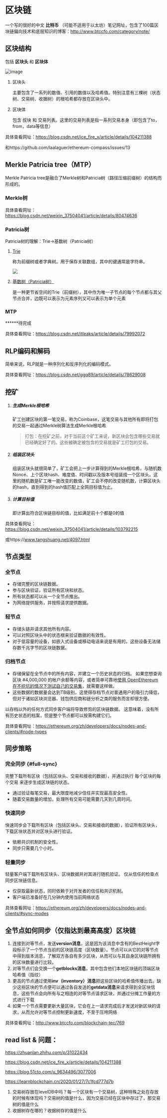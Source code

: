 # 区块链

一个写的很好的中文 **比特币** （可能不适用于以太坊）笔记网址，包含了100篇区块链偏向技术和底层知识的博客：http://www.btccfo.com/category/note/

## 区块结构

包括 **区块头** 和 **区块体** 

![image](https://github.com/Karry-Almond/blog.io/raw/gh-pages/pic/blockchain-block.jpg)

1. 区块头

   主要包含了一系列的数值、引用的数值以及哈希值。特别注意有三棵树（状态树、交易树、收据树）的根哈希都存放在区块头中。

2. 区块体

   包含 叔块 和 交易列表。这里的交易列表是指一系列交易本身（即包含了to，from，data等信息）

具体查看网址：https://blog.csdn.net/ice_fire_x/article/details/104211388

和https://github.com/laalaguer/ethereum-compass/issues/13

## Merkle Patricia tree（MTP）

Merkle Patricia tree是融合了Merkle树和Patricia树（路径压缩前缀树）的结构而形成的。

### Merkle树

具体查看网址：https://blog.csdn.net/weixin_37504041/article/details/80474636

### Patricia树

Patricia树的理解：Trie->基数树（Patricia树）

1. [Trie](https://zh.wikipedia.org/wiki/Trie)

   称为前缀树或者字典树。用于保存关联数组，其中的键通常是字符串。

   ![](https://github.com/Karry-Almond/blog.io/raw/gh-pages/pic/blockchain-trie.PNG)

2. [基数树（Patricia树）](https://zh.wikipedia.org/wiki/%E5%9F%BA%E6%95%B0%E6%A0%91)

   是一种更节省空间的Trie（前缀树），其中作为唯一子节点的每个节点都与其父节点合并，边既可以表示为元素序列又可以表示为单个元素

### MTP 

******待完成

具体查看网址：https://blog.csdn.net/itleaks/article/details/79992072

## RLP编码和解码

简单来说，RLP就是一种序列化和反序列化的编码模式。

具体查看网址：https://blog.csdn.net/ggq89/article/details/78629008

## 挖矿

1. ##### 生成Merkle根哈希

   矿工创建区块的第一笔交易，称为Coinbase，这笔交易与其他所有即将打包的交易一起通过Merkle树算法生成Merkle根哈希

   > 打包：在挖矿之前，对于当前这个矿工来说，新区块会包含哪些交易就已经确定好了的。这些被确定被包含的交易就是矿工打包的交易。

2. ##### 组装区块头

   组装区块头就很简单了，矿工会把上一步计算得到的Merkle根哈希，与随机数Nonce、上个区块hash、难度值、时间戳以及版本号组装成一个区块头。这里的随机数是矿工唯一能改变的数值，矿工会不停的改变随机数，计算区块头的hash，直到得到的hash值匹配上全网目标值为止。

3. ##### 计算目标值

   即计算出符合区块链目标的值，比如满足前十个都是0的值



具体查看网址：https://blog.csdn.net/weixin_37504041/article/details/103792215

或https://www.tangshuang.net/4097.html

## 节点类型
### 全节点

- 存储完整的区块链数据。
- 参与区块验证，验证所有区块和状态。
- 所有状态都可以从一个全节点推出。
- 为网络提供服务，并按照请求提供数据。

### 轻节点

- 存储头链并请求其他所有内容。
- 可以对照区块头中的状态根来验证数据的有效性。
- 对于低容量的设备，如嵌入式设备或移动电话来说是有用的，这些设备无法储存数千兆字节的区块链数据。

### 归档节点

- 存储保留在全节点中的所有内容，并建立一个历史状态的归档。 如果您想查询区块 #4,000,000 的帐户余额等内容，或者简单可靠地[使用 OpenEthereum 在不挖坑的情况下测试自己的交易集](https://openethereum.github.io/JSONRPC-trace-module#trace_callmany)，就需要这样做。
- 这些数据的数据量会达到TB级别，这使得存档节点对普通用户的吸引力降低，但对于诸如区块浏览器、钱包供应商和链分析之类的服务而言却很方便。

以存档以外的任何方式同步客户端将导致修剪的区块链数据。 这意味着，没有所有历史状态的档案，但是整个节点都可以按需构建它们。

具体查看网址：https://ethereum.org/zh/developers/docs/nodes-and-clients/#node-types

## 同步策略

### 完全同步 {#full-sync}

完整下载所有区块（包括区块头、交易和接收的数据），并通过执行 每个区块的每个交易 来逐步生成区块链的状态。

- 通过验证每笔交易，最大限度地减少信任并实现最高安全性。
- 随着交易数量的增加，处理所有交易可能需要几天到几周时间。

### 快速同步

快速同步会下载所有区块（包括区块头、交易和接收的数据），验证所有区块头，下载区块状态并对区块头进行验证。

- 依赖共识机制的安全性。
- 同步只需要几个小时。

### 轻量同步

轻量客户端下载所有区块头、区块数据并对其进行随机验证。 仅从信任的检查点同步区块链信息。

- 仅获取最新状态，同时依赖于对开发者的信任和共识机制。
- 客户端已准备好在几分钟内使用当前网络状态

具体查看网址：https://ethereum.org/zh/developers/docs/nodes-and-clients/#sync-modes

## 全节点如何同步（仅指达到最高高度）区块链

1. 连接到对等节点，发送**version消息**，这是因为该消息中含有的BestHeight字段标示了一个节点当前的区块链高度（区块数量）。节点可以从它的对等节点中得到版本消息，了解双方各自有多少区块，从而可以与其自身区块链所拥有的区块数量进行比较。
2. 对等节点们会交换一个**getblocks消息**，其中包含他们本地区块链的顶端区块哈希值（指纹）
3. 更高的节点通过使用**inv（inventory）消息**把这些区块的哈希值传播出去。缺少这些区块的节点便可以通过各自发送的**getdata消息**来请求得到全区块信息，这些节点会向所有与之相连的对等节点请求区块，并通过分摊工作量的方式进行下载
4. 如果一个节点需要更新大量区块，它会在上一请求完成后才发送对新区块的请求，从而允许对等节点控制更新速度，不至于压垮网络

具体查看网址：http://www.btccfo.com/blockchain-tec/769

## read list & 问题：

https://zhuanlan.zhihu.com/p/31022434

https://blog.csdn.net/ice_fire_x/article/details/104211388

https://blog.51cto.com/u_9634496/3077006

https://learnblockchain.cn/2020/01/27/7c1fcd777d7b

1. 交易树存放在levelDB中吗？每一个区块有一个交易树，这种特殊之处在存放的时候有体现吗？交易树的值是什么，因为交易已经在区块中存过了，那交易树的值是什么
2. 收据树存在哪的？收据树存的值是什么